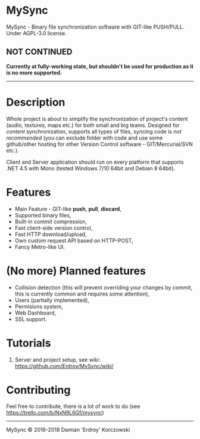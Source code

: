 # MySync
MySync - Binary file synchronization software with GIT-like PUSH/PULL.
Under AGPL-3.0 license.

## NOT CONTINUED

**Currently at fully-working state, but shouldn't be used for production as it is no more supported. <br>**

---

# Description
Whole project is about to simplify the synchronization of project's content (audio, textures, maps etc.) for both small and big teams.
Designed for *content* synchronization, supports all types of files, syncing code is *not recommended* (you can exclude folder with code and use some github/other hosting for other Version Control software - GIT/Mercurial/SVN etc.).

Client and Server application should run on every platform that supports .NET 4.5 with Mono (tested Windows 7/10 64bit and Debian 8 64bit).

# Features
* Main Feature - GIT-like **push**, **pull**, **discard**,
* Supported binary files,
* Built-in commit compression,
* Fast client-side version control,
* Fast HTTP download/upload,
* Own custom request API based on HTTP-POST,
* Fancy Metro-like UI.

# (No more) Planned features
* Collision detection (this will prevent overriding your changes by commit, this is currently common and requires some attention),
* Users (partially implemented),
* Permisions system,
* Web Dashboard,
* SSL support.

# Tutorials
1. Server and project setup, see wiki: https://github.com/Erdroy/MySync/wiki/

# Contributing
Feel free to contribute, there is a lot of work to do (see https://trello.com/b/NxN9L6Gf/mysync)

---

MySync © 2016-2018 Damian 'Erdroy' Korczowski
